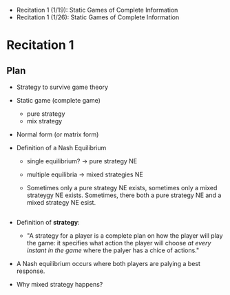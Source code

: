 + Recitation 1 (1/19): Static Games of Complete Information
+ Recitation 1 (1/26): Static Games of Complete Information


# Recitation 1

## Plan
+ Strategy to survive game theory

+ Static game (complete game)
	* pure strategy
	* mix strategy

+ Normal form (or matrix form)


+ Definition of a Nash Equilibrium
	* single equilibrium? -> pure strategy NE
	* multiple equilibria -> mixed strategies NE

	* Sometimes only a pure strategy NE exists, sometimes only a mixed strateygy NE exists. Sometimes, there both a pure strategy NE and a mixed strategy NE esist. 


## 
+ Definition of **strategy**:
	* "A strategy for a player is a complete plan on how the player will play the game: it specifies what action the player will choose *at every instant in the game* where the palyer has a chice of actions."

+ A Nash equilibrium occurs where both players are palying a best response. 


+ Why mixed strategy happens?

